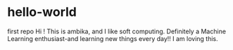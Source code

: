 # hello-world
first repo
Hi !
This is ambika, and I like soft computing. Definitely a Machine Learning enthusiast-and learning new things every day!! 
 I am loving this.
